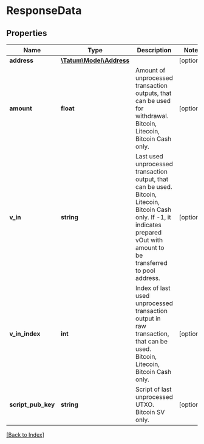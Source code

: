 # ResponseData

## Properties

Name | Type | Description | Notes
------------ | ------------- | ------------- | -------------
**address** | [**\Tatum\Model\Address**](Address.md) |  | [optional]
**amount** | **float** | Amount of unprocessed transaction outputs, that can be used for withdrawal. Bitcoin, Litecoin, Bitcoin Cash only. | [optional]
**v_in** | **string** | Last used unprocessed transaction output, that can be used. Bitcoin, Litecoin, Bitcoin Cash only. If -1, it indicates prepared vOut with amount to be transferred to pool address. | [optional]
**v_in_index** | **int** | Index of last used unprocessed transaction output in raw transaction, that can be used. Bitcoin, Litecoin, Bitcoin Cash only. | [optional]
**script_pub_key** | **string** | Script of last unprocessed UTXO. Bitcoin SV only. | [optional]

[[Back to Index]](../index.md)
